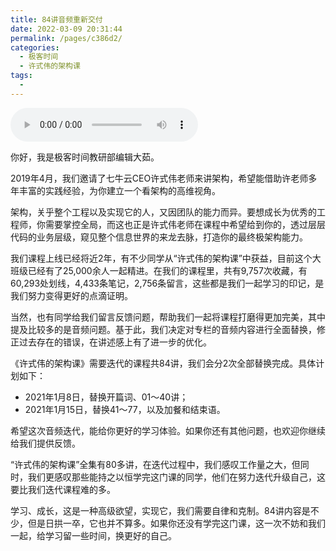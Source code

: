 ```yaml
---
title: 84讲音频重新交付
date: 2022-03-09 20:31:44
permalink: /pages/c386d2/
categories:
  - 极客时间
  - 许式伟的架构课
tags:
  - 
---
```

<audio title="课程迭代.84讲音频重新交付" src="https://static001.geekbang.org/resource/audio/4d/27/4d3657d57cbdd62b4b800902d686ed27.mp3" controls="controls"></audio> 
<p>你好，我是极客时间教研部编辑大茹。</p><p>2019年4月，我们邀请了七牛云CEO许式伟老师来讲架构，希望能借助许老师多年丰富的实践经验，为你建立一个看架构的高维视角。</p><p>架构，关乎整个工程以及实现它的人，又因团队的能力而异。要想成长为优秀的工程师，你需要掌控全局，而这也正是许式伟老师在课程中希望给到你的，透过层层代码的业务层级，窥见整个信息世界的来龙去脉，打造你的最终极架构能力。</p><p>我们课程上线已经将近2年，有不少同学从“许式伟的架构课”中获益，目前这个大班级已经有了25,000余人一起精进。在我们的课程里，共有9,757次收藏，有60,293处划线，4,433条笔记，2,756条留言，这些都是我们一起学习的印记，是我们努力变得更好的点滴证明。</p><p>当然，也有同学给我们留言反馈问题，帮助我们一起将课程打磨得更加完美，其中提及比较多的是音频问题。基于此，我们决定对专栏的音频内容进行全面替换，修正过去存在的错误，在讲述感上有了进一步的优化。</p><p>《许式伟的架构课》需要迭代的课程共84讲，我们会分2次全部替换完成。具体计划如下：</p><ul>
<li>2021年1月8日，替换开篇词、01～40讲；</li>
<li>2021年1月15日，替换41～77，以及加餐和结束语。</li>
</ul><!-- [[[read_end]]] --><p>希望这次音频迭代，能给你更好的学习体验。如果你还有其他问题，也欢迎你继续给我们提供反馈。</p><p>“许式伟的架构课”全集有80多讲，在迭代过程中，我们感叹工作量之大，但同时，我们更感叹那些能持之以恒学完这门课的同学，他们在努力迭代升级自己，这要比我们迭代课程难的多。</p><p>学习、成长，这是一种高级欲望，实现它，我们需要自律和克制。84讲内容是不少，但是日拱一卒，它也并不算多。如果你还没有学完这门课，这一次不妨和我们一起，给学习留一些时间，换更好的自己。</p>
